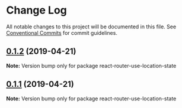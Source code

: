 # Change Log

All notable changes to this project will be documented in this file.
See [Conventional Commits](https://conventionalcommits.org) for commit guidelines.

## [0.1.2](https://github.com/xiel/location-state/compare/v0.1.1...v0.1.2) (2019-04-21)

**Note:** Version bump only for package react-router-use-location-state





## [0.1.1](https://github.com/xiel/location-state/compare/v0.0.1-alpha.2...v0.1.1) (2019-04-21)

**Note:** Version bump only for package react-router-use-location-state
